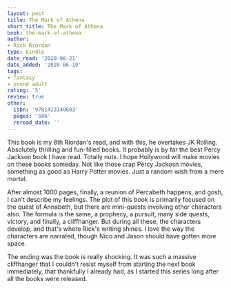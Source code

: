 ```yaml
---
layout: post
title: The Mark of Athena
short_title: The Mark of Athena
book: the-mark-of-athena
author:
- Rick Riordan
type: kindle
date_read: '2020-06-21'
date_added: '2020-06-19'
tags:
- fantasy
- yound adult
rating: '5'
review: true
other:
  isbn: '9781423140603'
  pages: '586'
  reread_date: ''
---
```


This book is my 8th Riordan's read, and with this, he overtakes JK Rolling. Absolutely thrilling and fun-filled books. It probably is by far the best Percy Jackson book I have read. Totally nuts. I hope Hollywood will make movies on these books someday. Not like those crap Percy Jackosn movies, something as good as Harry Potter movies. Just a random wish from a mere mortal.

After almost 1000 pages, finally, a reunion of Percabeth happens, and gosh, I can't describe my feelings. The plot of this book is primarily focused on the quest of Annabeth, but there are mini-quests involving other characters also. The formula is the same, a prophecy, a pursuit, many side quests, victory, and finally, a cliffhanger. But during all these, the characters develop, and that's where Rick's writing shines. I love the way the characters are narrated, though Nico and Jason should have gotten more space.

The ending was the book is really shocking. It was such a massive cliffhanger that I couldn't resist myself from starting the next book immediately, that thankfully I already had, as I started this series long after all the books were released.